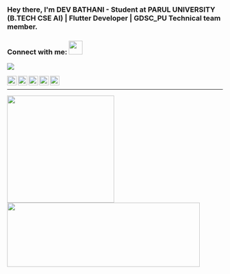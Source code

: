 ### Hey there, I'm DEV BATHANI - Student at PARUL UNIVERSITY (B.TECH CSE AI) | Flutter Developer | GDSC_PU Technical team member.


### Connect with me: <img src="https://c.tenor.com/_DOBjnGspYAAAAAC/code-coding.gif" height="32" >
 
![](https://media.giphy.com/media/VTtANKl0beDFQRLDTh/giphy.gif) </a>



[<img align="left" alt="Sabesan | LinkedIn" height="22px" src="https://cdn.jsdelivr.net/npm/simple-icons@v3/icons/linkedin.svg" />][linkedin]
<a href="mailto:reboot13.dev@gmail.com"><img align="left" alt="Sabesan | Gmail" height="22px" src="https://cdn.jsdelivr.net/npm/simple-icons@v3/icons/gmail.svg" /><a>
[<img align="left" alt="Sabesan | Telegram" height="22px" src="https://cdn.jsdelivr.net/npm/simple-icons@v3/icons/telegram.svg" />][telegram]
[<img align="left" alt="Sabesan | Twitter" height="22px" src="https://cdn.jsdelivr.net/npm/simple-icons@v3/icons/twitter.svg" />][twitter]
[<img align="left" alt="Sabesan | Instagram" height="22px" src="https://cdn.jsdelivr.net/npm/simple-icons@v3/icons/instagram.svg" />][instagram]

<br>

<hr>


<img height="250px"  src="https://github-readme-stats.vercel.app/api?username=devbathani&show_icons=true&hide_title=true&count_private=true" />	<img height="150px" width="450px"  src="https://c.tenor.com/_DOBjnGspYAAAAAC/code-coding.gif" />	
</a>

[linkedin]:https://www.linkedin.com/in/dev-bathani-5b87661ba/
[telegram]:https://telegram.me/Dev
[twitter]:https://twitter.com/BathaniDev
[instagram]:https://instagram.com/devbathani
